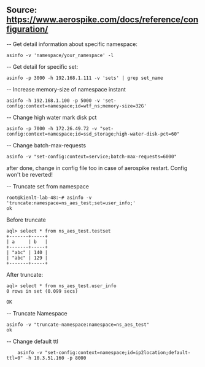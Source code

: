 ## Source: https://www.aerospike.com/docs/reference/configuration/

-- Get detail information about specific namespace:
```
asinfo -v 'namespace/your_namespace' -l
```

-- Get detail for specific set:
```
asinfo -p 3000 -h 192.168.1.111 -v 'sets' | grep set_name
```

-- Increase memory-size of namespace instant

```
asinfo -h 192.168.1.100 -p 5000 -v 'set-config:context=namespace;id=wtf_ns;memory-size=32G'
```
-- Change high water mark disk pct
```
asinfo -p 7000 -h 172.26.49.72 -v "set-config:context=namespace;id=ssd_storage;high-water-disk-pct=60"
```

-- Change batch-max-requests
```
asinfo -v "set-config:context=service;batch-max-requests=6000"
```

after done, change in config file too in case of aerospike restart. Config won't be reverted!

-- Truncate set from namespace

```
root@kienlt-lab-48:~# asinfo -v 'truncate:namespace=ns_aes_test;set=user_info;'
ok
```

Before truncate

```
aql> select * from ns_aes_test.testset
+-------+-----+
| a     | b   |
+-------+-----+
| "abc" | 140 |
| "abc" | 129 |
+-------+-----+
```

After truncate:
```
aql> select * from ns_aes_test.user_info
0 rows in set (0.099 secs)

OK
```

-- Truncate Namespace
```
asinfo -v "truncate-namespace:namespace=ns_aes_test"
ok
```

-- Change default ttl
```
	asinfo -v "set-config:context=namespace;id=ip2location;default-ttl=0" -h 10.3.51.160 -p 8000
  ```


